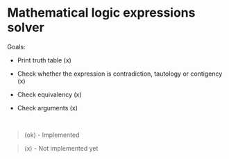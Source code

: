 
# Mathematical logic expressions solver

Goals:

- Print truth table (x)

- Check whether the expression is contradiction, tautology or contigency (x)

- Check equivalency (x)

- Check arguments (x)

 
<br/>

> (ok) - Implemented

> (x) - Not implemented yet
